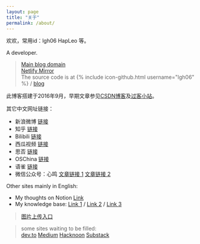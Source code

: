 ```yaml
---
layout: page
title: "关于"
permalink: /about/
---
```


欢欢，常用id：lgh06 HapLeo 等。  

A developer.  
> [Main blog domain](https://blog.ahuan.tech/)  
> [Netlify Mirror](https://hapleo.netlify.app/)  
The source code is at 
{% include icon-github.html username="lgh06" %} /
[blog](https://github.com/lgh06/blog)  

此博客搭建于2016年9月，早期文章参见[CSDN博客](http://blog.csdn.net/lgh06/)及[过客小站](http://passby.me)。  


其它中文网址链接：  
- 新浪微博 [链接](https://weibo.com/u/73436303)   
- 知乎 [链接](https://www.zhihu.com/people/passby)  
- Bilibili [链接](https://space.bilibili.com/37115654)  
- 西瓜视频 [链接](https://www.ixigua.com/home/85874831129)  
- 思否 [链接](https://segmentfault.com/u/if)  
- OSChina [链接](https://my.oschina.net/nooser)  
- 语雀 [链接](https://www.yuque.com/lgh06)  
- 微信公众号：心鸣  [文章链接 1](https://mp.weixin.qq.com/mp/appmsgalbum?action=getalbum&__biz=MzI4NDM0ODQ2NQ==&scene=1&album_id=1589411201309032449&count=3#wechat_redirect)  [文章链接 2](https://mp.weixin.qq.com/s/JJle3C6zIZPj6w4GSzROnA)

Other sites mainly in English:  
- My thoughts on Notion [Link](https://daniel-gehuan-liu.notion.site/Daniel-Gehuan-Liu-s-thoughts-4cbccba1880044aea740def4294dab65)   
- My knowledge base: [Link 1](https://kb.hapleo.com/) /  [Link 2](https://daniel-kb.pages.dev/)  / [Link 3](https://kb-1251786267.file.myqcloud.com/index.html)




> [图片上传入口](https://signin.aliyun.com/1172842783134088/login.htm)  

> some sites waiting to be filled:  
[dev.to](https://dev.to/lgh06)  [Medium](https://medium.com/@lgh06) 
[Hacknoon](https://hackernoon.com/u/lgh06) [Substack](https://lgh06.substack.com/)